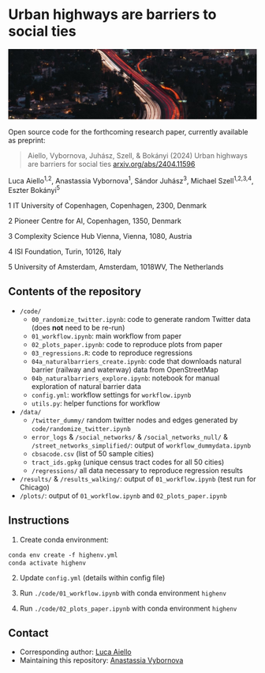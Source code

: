 # Urban highways are barriers to social ties

![Highway splash image](assets/kyle-murfin-zi_y7euEKfQ-unsplash.jpg)

Open source code for the forthcoming research paper, currently available as preprint:

> Aiello, Vybornova, Juhász, Szell, & Bokányi (2024) Urban highways are barriers for social ties [arxiv.org/abs/2404.11596](https://arxiv.org/abs/2404.11596)

Luca Aiello<sup>1,2</sup>, Anastassia Vybornova<sup>1</sup>, Sándor Juhász<sup>3</sup>, Michael Szell<sup>1,2,3,4</sup>, Eszter Bokányi<sup>5</sup>

1 IT University of Copenhagen, Copenhagen, 2300, Denmark

2 Pioneer Centre for AI, Copenhagen, 1350, Denmark

3 Complexity Science Hub Vienna, Vienna, 1080, Austria

4 ISI Foundation, Turin, 10126, Italy

5 University of Amsterdam, Amsterdam, 1018WV, The Netherlands

## Contents of the repository

* `/code/`
    * `00_randomize_twitter.ipynb`: code to generate random Twitter data (does **not** need to be re-run)
    * `01_workflow.ipynb`: main workflow from paper 
    * `02_plots_paper.ipynb`: code to reproduce plots from paper
    * `03_regressions.R`: code to reproduce regressions
    * `04a_naturalbarriers_create.ipynb`: code that downloads natural barrier (railway and waterway) data from OpenStreetMap
    * `04b_naturalbarriers_explore.ipynb`: notebook for manual exploration of natural barrier data
    * `config.yml`: workflow settings for `workflow.ipynb` 
    * `utils.py`: helper functions for workflow
* `/data/`
    * `/twitter_dummy/` random twitter nodes and edges generated by `code/randomize_twitter.ipynb`
    * `error_logs` & `/social_networks/` & `/social_networks_null/` & `/street_networks_simplified/`: output of `workflow_dummydata.ipynb`
    * `cbsacode.csv` (list of 50 sample cities)
    * `tract_ids.gpkg` (unique census tract codes for all 50 cities)
    * `/regressions/` all data necessary to reproduce regression results
* `/results/` & `/results_walking/`: output of `01_workflow.ipynb` (test run for Chicago)
* `/plots/`: output of `01_workflow.ipynb` and `02_plots_paper.ipynb`

## Instructions

1. Create conda environment:

```
conda env create -f highenv.yml
conda activate highenv
```

2. Update `config.yml` (details within config file)

3. Run `./code/01_workflow.ipynb` with conda environment `highenv`

4. Run `./code/02_plots_paper.ipynb` with conda environment `highenv`

## Contact

* Corresponding author: [Luca Aiello](mailto:luai@itu.dk)
* Maintaining this repository: [Anastassia Vybornova](mailto:anvy@itu.dk)